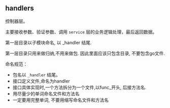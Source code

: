 ## handlers

控制器层。

主要接收参数、验证参数、调用 `service` 层的业务逻辑处理，最后返回数据。

第一层目录以子模块命名, 以 _handler 结尾. 

第一层目录只用来做归纳,不用来做包. 因此里面应该只包含目录, 不要包含go文件.

命名规范：

- 包名以 `_handler` 结尾。
- 接口定义文件,命名为handler
- 接口具体实现时,一个方法拆分为一个文件,以func_开头, 后接方法名.
- 用尽量少的单词命名文件和方法名
- 一定要用完整单词, 不要用缩写命名文件和方法名
